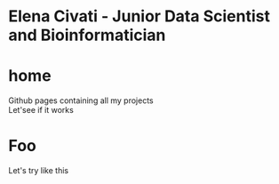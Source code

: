 # Elena Civati - Junior Data Scientist and Bioinformatician

# home

Github pages containing all my projects   
Let'see if it works

# Foo

Let's try like this
